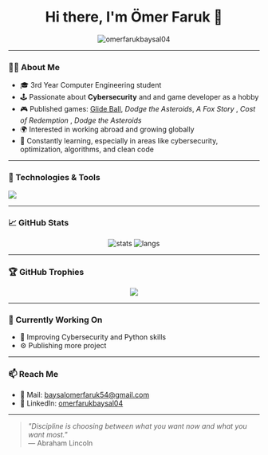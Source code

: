 <h1 align="center">Hi there, I'm Ömer Faruk 👋</h1>

<p align="center">
  <img src="https://komarev.com/ghpvc/?username=omerfarukbaysal04&label=Profile%20views&color=0e75b6&style=flat" alt="omerfarukbaysal04" />
</p>

---

### 👨‍💻 About Me
- 🎓 3rd Year Computer Engineering student  
- 🕹️ Passionate about **Cybersecurity** and and game developer as a hobby
- 🎮 Published games: [Glide Ball](https://play.google.com/store/apps/details?id=com.BaysalGames.Bally), *Dodge the Asteroids*, *A Fox Story* , *Cost of Redemption* , *Dodge the Asteroids* 
- 🌍 Interested in working abroad and growing globally  
- 🧠 Constantly learning, especially in areas like cybersecurity, optimization, algorithms, and clean code

---

### 🧰 Technologies & Tools

<img src="https://skillicons.dev/icons?i=unity,cs,python,react,dotnet,html,css,js,github,vscode&theme=light" />

---

### 📈 GitHub Stats

<p align="center">
  <img src="https://github-readme-stats.vercel.app/api?username=omerfarukbaysal04&show_icons=true&theme=tokyonight" alt="stats" />
  <img src="https://github-readme-stats.vercel.app/api/top-langs/?username=omerfarukbaysal04&layout=compact&theme=tokyonight" alt="langs" />
</p>

---

### 🏆 GitHub Trophies

<p align="center">
  <img src="https://github-profile-trophy.vercel.app/?username=omerfarukbaysal04&theme=algolia&row=1&no-frame=true" />
</p>

---

### 🌱 Currently Working On

- 🎯 Improving Cybersecurity and Python skills
- ⚙️ Publishing more project

---

### 📫 Reach Me

- 💌 Mail: baysalomerfaruk54@gmail.com  
- 💼 LinkedIn: [omerfarukbaysal04](https://www.linkedin.com/in/omerfarukbaysal04/)

---

> _"Discipline is choosing between what you want now and what you want most."_  
> — Abraham Lincoln 

